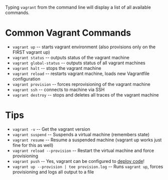 Typing `vagrant` from the command line will display a list of all available commands.

# Common Vagrant Commands
- `vagrant up`            -- starts vagrant environment (also provisions only on the FIRST vagrant up)
- `vagrant status`        -- outputs status of the vagrant machine
- `vagrant global-status` -- outputs status of all vagrant machines
- `vagrant halt`          -- stops the vagrant machine
- `vagrant reload`        -- restarts vagrant machine, loads new Vagrantfile configuration
- `vagrant provision`     -- forces reprovisioning of the vagrant machine
- `vagrant ssh`           -- connects to machine via SSH
- `vagrant destroy`       -- stops and deletes all traces of the vagrant machine

# Tips
- `vagrant -v`                  -- Get the vagrant version
- `vagrant suspend`             -- Suspends a virtual machine (remembers state)
- `vagrant resume`              -- Resume a suspended machine (vagrant up works just fine for this as well)
- `vagrant reload --provision`  -- Restart the virtual machine and force provisioning
- `vagrant push`                -- Yes, vagrant can be configured to [deploy code](http://docs.vagrantup.com/v2/push/index.html)!
- `vagrant up --provision | tee provision.log`  -- Runs `vagrant up`, forces provisioning and logs all output to a file